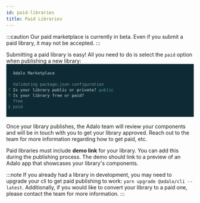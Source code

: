 ```yaml
---
id: paid-libraries
title: Paid Libraries
---
```


:::caution
Our paid marketplace is currently in beta. Even if you submit a paid library, it may not be accepted.
:::

Submitting a paid library is easy! All you need to do is select the `paid` option when publishing a new library:
<img src="/img/paid-publish.png"/>

Once your library publishes, the Adalo team will review your components and will be in touch with you to get your library approved. Reach out to the team for more information regarding how to get paid, etc.

Paid libraries must include **demo link** for your library. You can add this during the publishing process. The demo should link to a preview of an Adalo app that showcases your library's components.

:::note
If you already had a library in development, you may need to upgrade your cli to get paid publishing to work: `yarn upgrade @adalo/cli --latest`. Additionally, if you would like to convert your library to a paid one, please contact the team for more information.
:::

